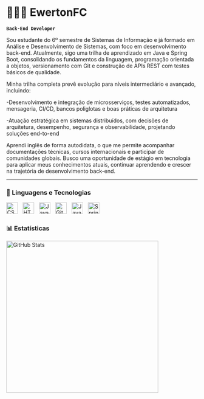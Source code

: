 # 👩🏻‍💻 EwertonFC

**`Back-End Developer`**

Sou estudante do 6º semestre de Sistemas de Informação e já formado em Análise e Desenvolvimento de Sistemas, com foco em desenvolvimento back-end. Atualmente, sigo uma trilha de aprendizado em Java e Spring Boot, consolidando os fundamentos da linguagem, programação orientada a objetos, versionamento com Git e construção de APIs REST com testes básicos de qualidade.

Minha trilha completa prevê evolução para níveis intermediário e avançado, incluindo:

-Desenvolvimento e integração de microsserviços, testes automatizados, mensageria, CI/CD, bancos poliglotas e boas práticas de arquitetura

-Atuação estratégica em sistemas distribuídos, com decisões de arquitetura, desempenho, segurança e observabilidade, projetando soluções end-to-end

Aprendi inglês de forma autodidata, o que me permite acompanhar documentações técnicas, cursos internacionais e participar de comunidades globais.
Busco uma oportunidade de estágio em tecnologia para aplicar meus conhecimentos atuais, continuar aprendendo e crescer na trajetória de desenvolvimento back-end.

---

### 🤖 Linguagens e Tecnologias
<img 
    align="left" 
    alt="CSS" 
    title="CSS"
    width="30px" 
    style="padding-right: 10px;" 
    src="https://cdn.jsdelivr.net/gh/devicons/devicon@latest/icons/css3/css3-original.svg" 
/>
<img 
    align="left" 
    alt="HTML"
    title="HTML" 
    width="30px" 
    style="padding-right: 10px;" 
    src="https://cdn.jsdelivr.net/gh/devicons/devicon@latest/icons/html5/html5-original.svg" 
/>

<img 
    align="left" 
    alt="JavaScript" 
    title="JavaScript"
    width="30px" 
    style="padding-right: 10px;" 
    src="https://cdn.jsdelivr.net/gh/devicons/devicon@latest/icons/javascript/javascript-original.svg" 
/>

<img 
    align="left" 
    alt="Git" 
    title="Git"
    width="30px" 
    style="padding-right: 10px;" 
    src="https://cdn.jsdelivr.net/gh/devicons/devicon@latest/icons/git/git-original.svg" 
/>

<img 
    align="left" 
    alt="Java" 
    title="Java"
    width="30px" 
    style="padding-right: 10px;" 
    src="https://cdn.jsdelivr.net/gh/devicons/devicon@latest/icons/java/java-original.svg"
/>

<img 
    align="left" 
    alt="Spring" 
    title="Spring"
    width="30px" 
    style="padding-right: 10px;" 
    src="https://cdn.jsdelivr.net/gh/devicons/devicon@latest/icons/spring/spring-original.svg"
/>



<br/>
<br/>

### 📊 Estatísticas

<p>

<img 
      align="left" 
      alt="GitHub Stats" 
      width="400"
      src="https://github-readme-stats.vercel.app/api/top-langs/?username=EwertonFC&theme=tokyonight&layout=compact&custom_title=Tecnologias&langs_count=9" 
  />

</p>
